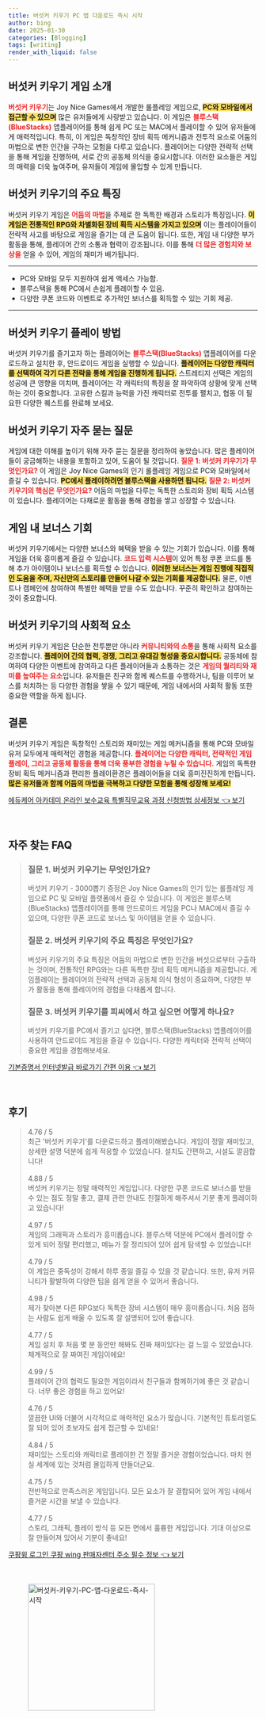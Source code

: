```yaml
---
title: 버섯커 키우기 PC 앱 다운로드 즉시 시작
author: bing
date: 2025-01-30
categories: [Blogging]
tags: [writing]
render_with_liquid: false
---
```



<h2 id='게임 소개'>버섯커 키우기 게임 소개</h2>

<p><b><span style="color: #ee2323;">버섯커 키우기</span></b>는 Joy Nice Games에서 개발한 롤플레잉 게임으로, <b><span style="background-color: #ffe066;">PC와 모바일에서 접근할 수 있으며</span></b> 많은 유저들에게 사랑받고 있습니다. 이 게임은 <b><span style="color: #ee2323;">블루스택(BlueStacks)</span></b> 앱플레이어를 통해 쉽게 PC 또는 MAC에서 플레이할 수 있어 유저들에게 매력적입니다. 특히, 이 게임은 독창적인 장비 획득 메커니즘과 전투적 요소로 어둠의 마법으로 변한 인간을 구하는 모험을 다루고 있습니다. 플레이어는 다양한 전략적 선택을 통해 게임을 진행하며, 서로 간의 공동체 의식을 중요시합니다. 이러한 요소들은 게임의 매력을 더욱 높여주며, 유저들이 게임에 몰입할 수 있게 만듭니다.</p>

<h2 id='게임의 주요 특징'>버섯커 키우기의 주요 특징</h2>

<p>버섯커 키우기 게임은 <b><span style="color: #ee2323;">어둠의 마법</span></b>을 주제로 한 독특한 배경과 스토리가 특징입니다. <b><span style="background-color: #ffe066;">이 게임은 전통적인 RPG와 차별화된 장비 획득 시스템을 가지고 있으며</span></b> 이는 플레이어들이 전략적 사고를 바탕으로 게임을 즐기는 데 큰 도움이 됩니다. 또한, 게임 내 다양한 부가 활동을 통해, 플레이어 간의 소통과 협력이 강조됩니다. 이를 통해 <b><span style="color: #ee2323;">더 많은 경험치와 보상을</span></b> 얻을 수 있어, 게임의 재미가 배가됩니다.</p>

<hr />

<ul>
    <li>PC와 모바일 모두 지원하여 쉽게 액세스 가능함.</li>
    <li>블루스택을 통해 PC에서 손쉽게 플레이할 수 있음.</li>
    <li>다양한 쿠폰 코드와 이벤트로 추가적인 보너스를 획득할 수 있는 기회 제공.</li>
</ul>

<hr />

<h2 id='플레이 방법'>버섯커 키우기 플레이 방법</h2>

<p>버섯커 키우기를 즐기고자 하는 플레이어는 <b><span style="color: #ee2323;">블루스택(BlueStacks)</span></b> 앱플레이어를 다운로드하고 설치한 후, 안드로이드 게임을 실행할 수 있습니다. <b><span style="background-color: #ffe066;">플레이어는 다양한 캐릭터를 선택하여 각기 다른 전략을 통해 게임을 진행하게 됩니다.</span></b> 스트레티지 선택은 게임의 성공에 큰 영향을 미치며, 플레이어는 각 캐릭터의 특징을 잘 파악하여 상황에 맞게 선택하는 것이 중요합니다. 고유한 스킬과 능력을 가진 캐릭터로 전투를 펼치고, 협동 이 필요한 다양한 퀘스트를 완료해 보세요.</p>

<h2 id='자주 묻는 질문'>버섯커 키우기 자주 묻는 질문</h2>

<p>게임에 대한 이해를 높이기 위해 자주 묻는 질문을 정리하여 놓았습니다. 많은 플레이어들이 궁금해하는 내용을 포함하고 있어, 도움이 될 것입니다. <b><span style="color: #ee2323;">질문 1: 버섯커 키우기가 무엇인가요?</span></b> 이 게임은 Joy Nice Games의 인기 롤플레잉 게임으로 PC와 모바일에서 즐길 수 있습니다. <b><span style="background-color: #ffe066;">PC에서 플레이하려면 블루스택을 사용하면 됩니다.</span></b> <b><span style="color: #ee2323;">질문 2: 버섯커 키우기의 핵심은 무엇인가요?</span></b> 어둠의 마법을 다루는 독특한 스토리와 장비 획득 시스템이 있습니다. 플레이어는 다채로운 활동을 통해 경험을 쌓고 성장할 수 있습니다.</p>

<h2 id='게임 내 보너스 기회'>게임 내 보너스 기회</h2>

<p>버섯커 키우기에서는 다양한 보너스와 혜택을 받을 수 있는 기회가 있습니다. 이를 통해 게임을 더욱 흥미롭게 즐길 수 있습니다. <b><span style="color: #ee2323;">코드 입력 시스템</span></b>이 있어 특정 쿠폰 코드를 통해 추가 아이템이나 보너스를 획득할 수 있습니다. <b><span style="background-color: #ffe066;">이러한 보너스는 게임 진행에 직접적인 도움을 주며, 자신만의 스토리를 만들어 나갈 수 있는 기회를 제공합니다.</span></b> 물론, 이벤트나 캠페인에 참여하여 특별한 혜택을 받을 수도 있습니다. 꾸준히 확인하고 참여하는 것이 중요합니다.</p>

<h2 id='게임의 사회적 요소'>버섯커 키우기의 사회적 요소</h2>

<p>버섯커 키우기 게임은 단순한 전투뿐만 아니라 <b><span style="color: #ee2323;">커뮤니티와의 소통</span></b>을 통해 사회적 요소를 강조합니다. <b><span style="background-color: #ffe066;">플레이어 간의 협력, 경쟁, 그리고 유대감 형성을 중요시합니다.</span></b> 공동체에 참여하여 다양한 이벤트에 참여하고 다른 플레이어들과 소통하는 것은 <b><span style="color: #ee2323;">게임의 퀄리티와 재미를 높여주는 요소</span></b>입니다. 유저들은 친구와 함께 퀘스트를 수행하거나, 팀을 이루어 보스를 처치하는 등 다양한 경험을 쌓을 수 있기 때문에, 게임 내에서의 사회적 활동 또한 중요한 역할을 하게 됩니다.</p>

<h2 id='결론'>결론</h2>

<p>버섯커 키우기 게임은 독창적인 스토리와 재미있는 게임 메커니즘을 통해 PC와 모바일 유저 모두에게 매력적인 경험을 제공합니다. <b><span style="color: #ee2323;">플레이어는 다양한 캐릭터, 전략적인 게임플레이, 그리고 공동체 활동을 통해 더욱 풍부한 경험을 누릴 수 있습니다.</span></b> 게임의 독특한 장비 획득 메커니즘과 편리한 플레이환경은 플레이어들을 더욱 흥미진진하게 만듭니다. <b><span style="background-color: #ffe066;">많은 유저들과 함께 어둠의 마법을 극복하고 다양한 모험을 통해 성장해 보세요!</span></b></p>


<p><a class="click-button" title="에듀케어 아카데미 온라인 보수교육 특별직무교육 과정 신청방법 상세정보" href="https://purplelist.github.io/posts/%EC%97%90%EB%93%80%EC%BC%80%EC%96%B4-%EC%95%84%EC%B9%B4%EB%8D%B0%EB%AF%B8-%EC%98%A8%EB%9D%BC%EC%9D%B8-%EB%B3%B4%EC%88%98%EA%B5%90%EC%9C%A1-%ED%8A%B9%EB%B3%84%EC%A7%81%EB%AC%B4%EA%B5%90%EC%9C%A1-%EA%B3%BC%EC%A0%95-%EC%8B%A0%EC%B2%AD%EB%B0%A9%EB%B2%95-%EC%83%81%EC%84%B8%EC%A0%95%EB%B3%B4/" rel="dofollow">에듀케어 아카데미 온라인 보수교육 특별직무교육 과정 신청방법 상세정보 👈 보기</a></p><br>
<h2 id='자주_찾는_FAQ'>자주 찾는 FAQ</h2>
<div itemscope="" itemtype="https://schema.org/FAQPage"> 
<blockquote> 
<div itemscope="" itemprop="mainEntity" itemtype="https://schema.org/Question"> 
<h3 itemprop="name">질문 1. 버섯커 키우기는 무엇인가요?</h3> 
<div itemscope="" itemprop="acceptedAnswer" itemtype="https://schema.org/Answer"> 
<span itemprop="text"> 
<p>버섯커 키우기 - 3000뽑기 증정은 Joy Nice Games의 인기 있는 롤플레잉 게임으로 PC 및 모바일 플랫폼에서 즐길 수 있습니다. 이 게임은 블루스택(BlueStacks) 앱플레이어를 통해 안드로이드 게임을 PC나 MAC에서 즐길 수 있으며, 다양한 쿠폰 코드로 보너스 및 아이템을 얻을 수 있습니다.</p> 
</span> </div> </div> 

<div itemscope="" itemprop="mainEntity" itemtype="https://schema.org/Question"> 
<h3 itemprop="name">질문 2. 버섯커 키우기의 주요 특징은 무엇인가요?</h3> 
<div itemscope="" itemprop="acceptedAnswer" itemtype="https://schema.org/Answer"> 
<span itemprop="text"> 
<p>버섯커 키우기의 주요 특징은 어둠의 마법으로 변한 인간을 버섯으로부터 구출하는 것이며, 전통적인 RPG와는 다른 독특한 장비 획득 메커니즘을 제공합니다. 게임플레이는 플레이어의 전략적 선택과 공동체 의식 형성이 중요하며, 다양한 부가 활동을 통해 플레이어의 경험을 다채롭게 합니다.</p> 
</span> </div> </div> 

<div itemscope="" itemprop="mainEntity" itemtype="https://schema.org/Question"> 
<h3 itemprop="name">질문 3. 버섯커 키우기를 피씨에서 하고 싶으면 어떻게 하나요?</h3> 
<div itemscope="" itemprop="acceptedAnswer" itemtype="https://schema.org/Answer"> 
<span itemprop="text"> 
<p>버섯커 키우기를 PC에서 즐기고 싶다면, 블루스택(BlueStacks) 앱플레이어를 사용하여 안드로이드 게임을 즐길 수 있습니다. 다양한 캐릭터와 전략적 선택이 중요한 게임을 경험해보세요.</p> 
</span> </div> </div> 

<p></blockquote> 
</div></p>
<p><a class="click-button" title="기본증명서 인터넷발급 바로가기 간편 이용" href="https://purplelist.github.io/posts/%EA%B8%B0%EB%B3%B8%EC%A6%9D%EB%AA%85%EC%84%9C-%EC%9D%B8%ED%84%B0%EB%84%B7%EB%B0%9C%EA%B8%89-%EB%B0%94%EB%A1%9C%EA%B0%80%EA%B8%B0-%EA%B0%84%ED%8E%B8-%EC%9D%B4%EC%9A%A9/" rel="dofollow">기본증명서 인터넷발급 바로가기 간편 이용 👈 보기</a></p><br>
<h2 id='후기'>후기</h2>
<div itemscope itemtype="https://schema.org/Product">
  <blockquote>
  <div itemprop="review" itemscope itemtype="https://schema.org/Review">
      <div itemprop="reviewRating" itemscope itemtype="https://schema.org/Rating"> <span itemprop="ratingValue">4.76</span> / <span itemprop="bestRating">5</span> </div>
      <span itemprop="reviewBody">최근 '버섯커 키우기'를 다운로드하고 플레이해봤습니다. 게임이 정말 재미있고, 상세한 설명 덕분에 쉽게 적응할 수 있었습니다. 설치도 간편하고, 시설도 깔끔합니다!</span>
  </div>
  <br>
  <div itemprop="review" itemscope itemtype="https://schema.org/Review">
      <div itemprop="reviewRating" itemscope itemtype="https://schema.org/Rating"> <span itemprop="ratingValue">4.88</span> / <span itemprop="bestRating">5</span> </div>
      <span itemprop="reviewBody">버섯커 키우기는 정말 매력적인 게임입니다. 다양한 쿠폰 코드로 보너스를 받을 수 있는 점도 정말 좋고, 결제 관련 안내도 친절하게 해주셔서 기분 좋게 플레이하고 있습니다!</span>
  </div>
  <br>
  <div itemprop="review" itemscope itemtype="https://schema.org/Review">
      <div itemprop="reviewRating" itemscope itemtype="https://schema.org/Rating"> <span itemprop="ratingValue">4.97</span> / <span itemprop="bestRating">5</span> </div>
      <span itemprop="reviewBody">게임의 그래픽과 스토리가 흥미롭습니다. 블루스택 덕분에 PC에서 플레이할 수 있게 되어 정말 편리했고, 메뉴가 잘 정리되어 있어 쉽게 탐색할 수 있었습니다!</span>
  </div>
  <br>
  <div itemprop="review" itemscope itemtype="https://schema.org/Review">
      <div itemprop="reviewRating" itemscope itemtype="https://schema.org/Rating"> <span itemprop="ratingValue">4.79</span> / <span itemprop="bestRating">5</span> </div>
      <span itemprop="reviewBody">이 게임은 중독성이 강해서 하루 종일 즐길 수 있을 것 같습니다. 또한, 유저 커뮤니티가 활발하여 다양한 팁을 쉽게 얻을 수 있어서 좋습니다.</span>
  </div>
  <br>
  <div itemprop="review" itemscope itemtype="https://schema.org/Review">
      <div itemprop="reviewRating" itemscope itemtype="https://schema.org/Rating"> <span itemprop="ratingValue">4.98</span> / <span itemprop="bestRating">5</span> </div>
      <span itemprop="reviewBody">제가 찾아본 다른 RPG보다 독특한 장비 시스템이 매우 흥미롭습니다. 처음 접하는 사람도 쉽게 배울 수 있도록 잘 설명되어 있어 좋습니다.</span>
  </div>
  <br>
  <div itemprop="review" itemscope itemtype="https://schema.org/Review">
      <div itemprop="reviewRating" itemscope itemtype="https://schema.org/Rating"> <span itemprop="ratingValue">4.77</span> / <span itemprop="bestRating">5</span> </div>
      <span itemprop="reviewBody">게임 설치 후 처음 몇 분 동안만 해봐도 진짜 재미있다는 걸 느낄 수 있었습니다. 체계적으로 잘 짜여진 게임이에요!</span>
  </div>
  <br>
  <div itemprop="review" itemscope itemtype="https://schema.org/Review">
      <div itemprop="reviewRating" itemscope itemtype="https://schema.org/Rating"> <span itemprop="ratingValue">4.99</span> / <span itemprop="bestRating">5</span> </div>
      <span itemprop="reviewBody">플레이어 간의 협력도 필요한 게임이라서 친구들과 함께하기에 좋은 것 같습니다. 너무 좋은 경험을 하고 있어요!</span>
  </div>
  <br>
  <div itemprop="review" itemscope itemtype="https://schema.org/Review">
      <div itemprop="reviewRating" itemscope itemtype="https://schema.org/Rating"> <span itemprop="ratingValue">4.76</span> / <span itemprop="bestRating">5</span> </div>
      <span itemprop="reviewBody">깔끔한 UI와 더불어 시각적으로 매력적인 요소가 많습니다. 기본적인 튜토리얼도 잘 되어 있어 초보자도 쉽게 접근할 수 있네요!</span>
  </div>
  <br>
  <div itemprop="review" itemscope itemtype="https://schema.org/Review">
      <div itemprop="reviewRating" itemscope itemtype="https://schema.org/Rating"> <span itemprop="ratingValue">4.84</span> / <span itemprop="bestRating">5</span> </div>
      <span itemprop="reviewBody">재미있는 스토리와 캐릭터로 플레이한 건 정말 즐거운 경험이었습니다. 마치 현실 세계에 있는 것처럼 몰입하게 만들더군요.</span>
  </div>
  <br>
  <div itemprop="review" itemscope itemtype="https://schema.org/Review">
      <div itemprop="reviewRating" itemscope itemtype="https://schema.org/Rating"> <span itemprop="ratingValue">4.75</span> / <span itemprop="bestRating">5</span> </div>
      <span itemprop="reviewBody">전반적으로 만족스러운 게임입니다. 모든 요소가 잘 결합되어 있어 게임 내에서 즐거운 시간을 보낼 수 있습니다.</span>
  </div>
  <br>
  <div itemprop="review" itemscope itemtype="https://schema.org/Review">
      <div itemprop="reviewRating" itemscope itemtype="https://schema.org/Rating"> <span itemprop="ratingValue">4.77</span> / <span itemprop="bestRating">5</span> </div>
      <span itemprop="reviewBody">스토리, 그래픽, 플레이 방식 등 모든 면에서 훌륭한 게임입니다. 기대 이상으로 잘 만들어져 있어서 기분이 좋네요!</span>
  </div>
  </blockquote>
</div>
<p><a class="click-button" title="쿠팡윙 로그인 쿠팡 wing 판매자센터 주소 필수 정보" href="https://purplelist.github.io/posts/%EC%BF%A0%ED%8C%A1%EC%9C%99-%EB%A1%9C%EA%B7%B8%EC%9D%B8-%EC%BF%A0%ED%8C%A1-wing-%ED%8C%90%EB%A7%A4%EC%9E%90%EC%84%BC%ED%84%B0-%EC%A3%BC%EC%86%8C-%ED%95%84%EC%88%98-%EC%A0%95%EB%B3%B4/" rel="dofollow">쿠팡윙 로그인 쿠팡 wing 판매자센터 주소 필수 정보 👈 보기</a></p><br>
<figure class="image"><img src="https://purplelist.github.io/assets/img/thumbnail/버섯커-키우기-PC-앱-다운로드-즉시-시작.webp" alt="버섯커-키우기-PC-앱-다운로드-즉시-시작" width="256" height="256"></figure>